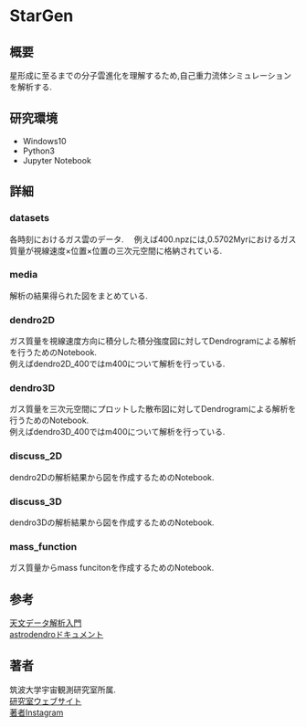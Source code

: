 # StarGen

## 概要
星形成に至るまでの分子雲進化を理解するため,自己重力流体シミュレーションを解析する.

## 研究環境
- Windows10
- Python3
- Jupyter Notebook

## 詳細
### datasets
各時刻におけるガス雲のデータ.　
例えば400.npzには,0.5702Myrにおけるガス質量が視線速度×位置×位置の三次元空間に格納されている.

### media
解析の結果得られた図をまとめている.

### dendro2D
ガス質量を視線速度方向に積分した積分強度図に対してDendrogramによる解析を行うためのNotebook.  
例えばdendro2D_400ではm400について解析を行っている.

### dendro3D
ガス質量を三次元空間にプロットした散布図に対してDendrogramによる解析を行うためのNotebook.  
例えばdendro3D_400ではm400について解析を行っている.

### discuss_2D
dendro2Dの解析結果から図を作成するためのNotebook.

### discuss_3D
dendro3Dの解析結果から図を作成するためのNotebook.

### mass_function
ガス質量からmass funcitonを作成するためのNotebook.

## 参考
[天文データ解析入門](https://qiita.com/Shinji_Fujita/items/ecb869e5b6a9fa468483)  
[astrodendroドキュメント](https://dendrograms.readthedocs.io/en/stable/)

## 著者
筑波大学宇宙観測研究室所属.  
[研究室ウェブサイト](https://astro.px.tsukuba.ac.jp)  
[著者Instagram](https://www.instagram.com/melan_cozmo/)
